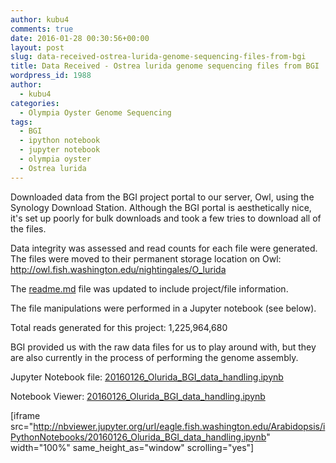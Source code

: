 ```yaml
---
author: kubu4
comments: true
date: 2016-01-28 00:30:56+00:00
layout: post
slug: data-received-ostrea-lurida-genome-sequencing-files-from-bgi
title: Data Received - Ostrea lurida genome sequencing files from BGI
wordpress_id: 1988
author:
  - kubu4
categories:
  - Olympia Oyster Genome Sequencing
tags:
  - BGI
  - ipython notebook
  - jupyter notebook
  - olympia oyster
  - Ostrea lurida
---
```


Downloaded data from the BGI project portal to our server, Owl, using the Synology Download Station. Although the BGI portal is aesthetically nice, it's set up poorly for bulk downloads and took a few tries to download all of the files.

Data integrity was assessed and read counts for each file were generated. The files were moved to their permanent storage location on Owl: http://owl.fish.washington.edu/nightingales/O_lurida

The [readme.md](http://owl.fish.washington.edu/nightingales/O_lurida/readme.md) file was updated to include project/file information.

The file manipulations were performed in a Jupyter notebook (see below).



Total reads generated for this project: 1,225,964,680

BGI provided us with the raw data files for us to play around with, but they are also currently in the process of performing the genome assembly.



Jupyter Notebook file: [20160126_Olurida_BGI_data_handling.ipynb](http://eagle.fish.washington.edu/Arabidopsis/iPythonNotebooks/20160126_Olurida_BGI_data_handling.ipynb)

Notebook Viewer: [20160126_Olurida_BGI_data_handling.ipynb](http://nbviewer.jupyter.org/url/eagle.fish.washington.edu/Arabidopsis/iPythonNotebooks/20160126_Olurida_BGI_data_handling.ipynb)

[iframe src="http://nbviewer.jupyter.org/url/eagle.fish.washington.edu/Arabidopsis/iPythonNotebooks/20160126_Olurida_BGI_data_handling.ipynb" width="100%" same_height_as="window" scrolling="yes"]
